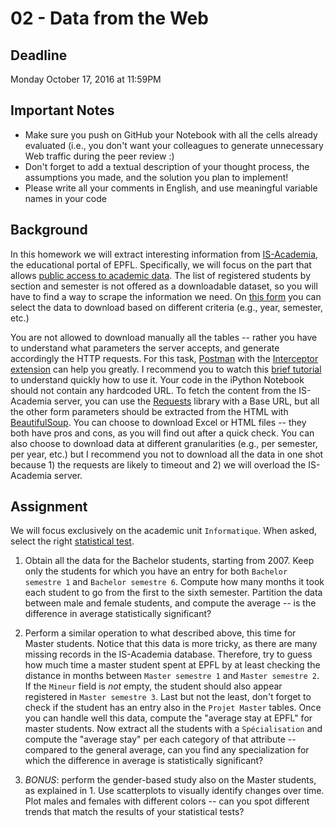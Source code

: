 # 02 - Data from the Web

## Deadline
Monday October 17, 2016 at 11:59PM

## Important Notes
* Make sure you push on GitHub your Notebook with all the cells already evaluated (i.e., you don't want your colleagues to generate 
unnecessary Web traffic during the peer review :)
* Don't forget to add a textual description of your thought process, the assumptions you made, and the solution
you plan to implement!
* Please write all your comments in English, and use meaningful variable names in your code

## Background
In this homework we will extract interesting information from [IS-Academia](http://is-academia.epfl.ch/page-6228.html), the educational
portal of EPFL. Specifically, we will focus on the part that allows [public access to academic data](http://is-academia.epfl.ch/publicaccess-Bachelor-Master).
The list of registered students by section and semester is not offered as a downloadable dataset, so you will have to find a way to scrape the
information we need. On [this form](http://isa.epfl.ch/imoniteur_ISAP/%21gedpublicreports.htm?ww_i_reportmodel=133685247) you can select
the data to download based on different criteria (e.g., year, semester, etc.)

You are not allowed to download manually all the tables -- rather you have to understand what parameters the server accepts, and
generate accordingly the HTTP requests. For this task, [Postman](https://www.getpostman.com) with the [Interceptor extension](https://www.getpostman.com/docs/capture)
can help you greatly. I recommend you to watch this [brief tutorial](https://www.youtube.com/watch?v=jBjXVrS8nXs&list=PLM-7VG-sgbtD8qBnGeQM5nvlpqB_ktaLZ&autoplay=1)
to understand quickly how to use it.
Your code in the iPython Notebook should not contain any hardcoded URL. To fetch the content from the IS-Academia server,
you can use the [Requests](http://docs.python-requests.org/en/master/) library with a Base URL, but all the other form parameters
should be extracted from the HTML with [BeautifulSoup](https://www.crummy.com/software/BeautifulSoup/).
You can choose to download Excel or HTML files -- they both have pros and cons, as you will find out after a quick check. You can also
choose to download data at different granularities (e.g., per semester, per year, etc.) but I recommend you not to download all the data
in one shot because 1) the requests are likely to timeout and 2) we will overload the IS-Academia server.

## Assignment
We will focus exclusively on the academic unit `Informatique`. When asked, select the right [statistical test](http://hamelg.blogspot.ch/2015/11/python-for-data-analysis-part-24.html).

1. Obtain all the data for the Bachelor students, starting from 2007. Keep only the students for which you have an entry for both `Bachelor
semestre 1` and `Bachelor semestre 6`. Compute how many months it took each student to go from the first to the sixth semester. Partition
the data between male and female students, and compute the average -- is the difference in average statistically significant?

2. Perform a similar operation to what described above, this time for Master students. Notice that this data is more tricky, as there are
many missing records in the IS-Academia database. Therefore, try to guess how much time a master student spent at EPFL by at least checking
the distance in months between `Master semestre 1` and `Master semestre 2`. If the `Mineur` field is *not* empty, the student should also
appear registered in `Master semestre 3`. Last but not the least, don't forget to check if the student has an entry also in the `Projet Master`
tables. Once you can handle well this data, compute the "average stay at EPFL" for master students. Now extract all the students with a 
`Spécialisation` and compute the "average stay" per each category of that attribute -- compared to the general average, can you find any
specialization for which the difference in average is statistically significant?

3. *BONUS*: perform the gender-based study also on the Master students, as explained in 1. Use scatterplots to visually identify changes
over time. Plot males and females with different colors -- can you spot different trends that match the results of your statistical tests?
